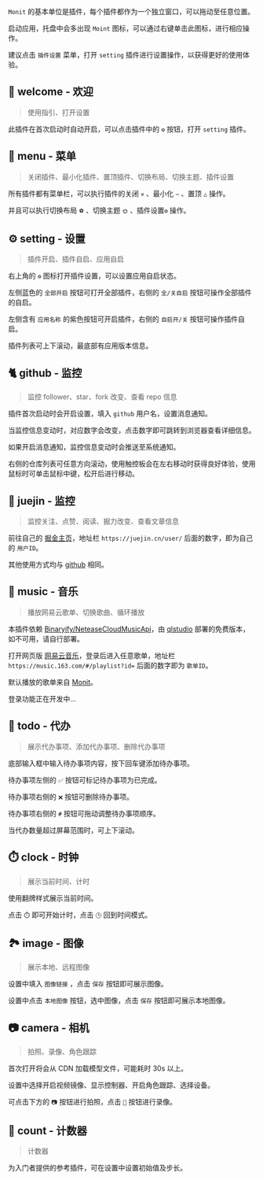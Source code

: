 <!--
 * @Author: fzf404
 * @Date: 2022-09-23 20:37:31
 * @LastEditors: fzf404 nmdfzf404@163.com
 * @LastEditTime: 2022-10-03 20:14:57
 * @Description: 使用指南
-->

`Monit` 的基本单位是插件，每个插件都作为一个独立窗口，可以拖动至任意位置。

启动应用，托盘中会多出现 `Moint` 图标，可以通过右键单击此图标，进行相应操作。

建议点击 `插件设置` 菜单，打开 `setting` 插件进行设置操作，以获得更好的使用体验。

## 👏 welcome - 欢迎

> 使用指引、打开设置

此插件在首次启动时自动开启，可以点击插件中的 `⚙️` 按钮，打开 `setting` 插件。

## 🎈 menu - 菜单

> 关闭插件、最小化插件、置顶插件、切换布局、切换主题、插件设置

所有插件都有菜单栏，可以执行插件的关闭 `✕` 、最小化 `—` 、置顶 `△` 操作。

并且可以执行切换布局 `⚽` 、切换主题 `🌞` 、插件设置`⚙️` 操作。

## ⚙️ setting - 设置

> 插件开启、插件自启、应用自启

右上角的 `⚙️` 图标打开插件设置，可以设置应用自启状态。

左侧蓝色的 `全部开启` 按钮可打开全部插件，右侧的 `全/关自启` 按钮可操作全部插件的自启。

左侧含有 `应用名称` 的紫色按钮可开启插件，右侧的 `自启开/关` 按钮可操作插件自启。

插件列表可上下滚动，最底部有应用版本信息。

## 🐈 github - 监控

> 监控 follower、star、fork 改变、查看 repo 信息

插件首次启动时会开启设置，填入 `github` 用户名，设置消息通知。

当监控信息变动时，对应数字会改变，点击数字即可跳转到浏览器查看详细信息。

如果开启消息通知，监控信息变动时会推送至系统通知。

右侧的仓库列表可任意方向滚动，使用触控板会在左右移动时获得良好体验，使用鼠标时可单击鼠标中键，松开后进行移动。

## 🏅 juejin - 监控

> 监控关注、点赞、阅读、掘力改变、查看文章信息

前往自己的 [掘金主页](https://juejin.cn/)，地址栏 `https://juejin.cn/user/` 后面的数字，即为自己的 `用户ID`。

其他使用方式均与 [github](#🐈-github-监控) 相同。

## 🎵 music - 音乐

> 播放网易云歌单、切换歌曲、循环播放

本插件依赖 [Binaryify/NeteaseCloudMusicApi](https://github.com/Binaryify/NeteaseCloudMusicApi)，由 [qlstudio](https://ql.sylu.edu.cn/) 部署的免费版本，如不可用，请自行部署。

打开网页版 [网易云音乐](https://music.163.com/)，登录后进入任意歌单，地址栏 `https://music.163.com/#/playlist?id=` 后面的数字即为 `歌单ID`。

默认播放的歌单来自 [Monit](https://music.163.com/#/playlist?id=7667645628)。

登录功能正在开发中...

## 📝 todo - 代办

> 展示代办事项、添加代办事项、删除代办事项

底部输入框中输入待办事项内容，按下回车键添加待办事项。

待办事项左侧的 `✅` 按钮可标记待办事项为已完成。

待办事项右侧的 `❌` 按钮可删除待办事项。

待办事项右侧的 `#` 按钮可拖动调整待办事项顺序。

当代办数量超过屏幕范围时，可上下滚动。

## ⏱️ clock - 时钟

> 展示当前时间、计时

使用翻牌样式展示当前时间。

点击 `⏱️` 即可开始计时，点击 `🕒` 回到时间模式。

## 🏞️ image - 图像

> 展示本地、远程图像

设置中填入 `图像链接` ，点击 `保存` 按钮即可展示图像。

设置中点击 `本地图像` 按钮，选中图像，点击 `保存` 按钮即可展示本地图像。

## 📷 camera - 相机

> 拍照、录像、角色跟踪

首次打开将会从 CDN 加载模型文件，可能耗时 30s 以上。

设置中选择开启视频镜像、显示控制器、开启角色跟踪、选择设备。

可点击下方的 `📷` 按钮进行拍照，点击 `🎥` 按钮进行录像。

## 🎨 count - 计数器

> 计数器

为入门者提供的参考插件，可在设置中设置初始值及步长。
